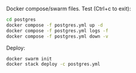 Docker compose/swarm files. Test (Ctrl+c to exit):

```bash
cd postgres
docker compose -f postgres.yml up -d
docker compose -f postgres.yml logs -f
docker compose -f postgres.yml down -v
```

Deploy:

```Bash
docker swarm init
docker stack deploy -c postgres.yml
```
